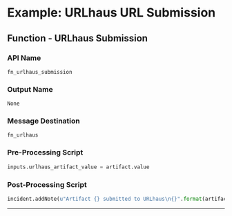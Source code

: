 <!--
    DO NOT MANUALLY EDIT THIS FILE
    THIS FILE IS AUTOMATICALLY GENERATED WITH resilient-sdk codegen
-->

# Example: URLhaus URL Submission

## Function - URLhaus Submission

### API Name
`fn_urlhaus_submission`

### Output Name
`None`

### Message Destination
`fn_urlhaus`

### Pre-Processing Script
```python
inputs.urlhaus_artifact_value = artifact.value
```

### Post-Processing Script
```python
incident.addNote(u"Artifact {} submitted to URLhaus\n{}".format(artifact.value, results.content))
```

---

